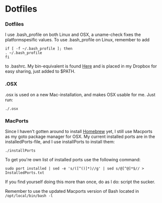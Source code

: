 Dotfiles
========



### Dotfiles
I use .bash_profile on both Linux and OSX, a uname-check fixes the platformspesific values.
To use .bash_profile on Linux, remember to add 

    if [ -f ~/.bash_profile ]; then
    . ~/.bash_profile
    fi
to .bashrc.
My bin-equivalent is found [Here](https://github.com/andmos/Scripts) and is placed in my Dropbox for easy sharing, just added to
$PATH.

### .OSX
.osx is used on a new Mac-installation, and makes OSX usable for me.
Just run:

    ./.osx

### MacPorts
Since I haven't gotten around to install [Homebrew](http://brew.sh/) yet, I still use Macports as my goto package manager for OSX. My current installed ports are in the installedPorts-file, and I use installPorts to install them:

    ./installPorts

To get you're own list of installed ports use the following command: 

    sudo port installed | sed -e 's/([^()]*)//g' | sed s/@[^@]*$// > InstalledPorts.txt

If you find yourself doing this more than once, do as I do: script the sucker.

Remember to use the updated Macports version of Bash located in ``/opt/local/bin/bash -l``
